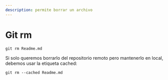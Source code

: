 ```yaml
---
description: permite borrar un archivo
---
```


# Git rm

```
git rm Readme.md
```

Si solo queremos borrarlo del repositorio remoto pero mantenerlo en local, debemos usar la etiqueta cached:

```
git rm --cached Readme.md
```
